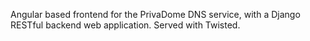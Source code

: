Angular based frontend for the PrivaDome DNS service, with a Django RESTful backend web application. Served with Twisted.